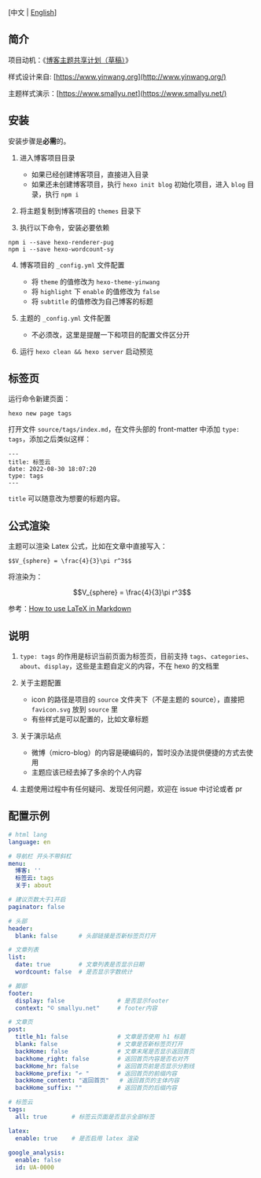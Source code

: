 [中文 | [English](./README_en.md)]

## 简介

项目动机：《[博客主题共享计划（草稿）](https://smallyu.net/2021/02/11/%E5%8D%9A%E5%AE%A2%E4%B8%BB%E9%A2%98%E5%85%B1%E4%BA%AB%E8%AE%A1%E5%88%92/)》

样式设计来自: [https://www.yinwang.org](http://www.yinwang.org/)

主题样式演示：[https://www.smallyu.net](https://www.smallyu.net/)

## 安装

安装步骤是**必需**的。

1. 进入博客项目目录
    - 如果已经创建博客项目，直接进入目录
    - 如果还未创建博客项目，执行 `hexo init blog` 初始化项目，进入 `blog` 目录，执行 `npm i`

2. 将主题复制到博客项目的 `themes` 目录下

3. 执行以下命令，安装必要依赖

```
npm i --save hexo-renderer-pug
npm i --save hexo-wordcount-sy  
```

4. 博客项目的 `_config.yml` 文件配置
    - 将 `theme` 的值修改为 `hexo-theme-yinwang`
    - 将 `highlight` 下 `enable` 的值修改为 `false`
    - 将 `subtitle` 的值修改为自己博客的标题

5. 主题的 `_config.yml` 文件配置
    - 不必须改，这里是提醒一下和项目的配置文件区分开

6. 运行 `hexo clean && hexo server` 启动预览

## 标签页

运行命令新建页面：

```
hexo new page tags
```

打开文件 `source/tags/index.md`，在文件头部的 front-matter 中添加 `type: tags`，添加之后类似这样：

```
---
title: 标签云
date: 2022-08-30 18:07:20
type: tags
---
```

`title` 可以随意改为想要的标题内容。

## 公式渲染

主题可以渲染 Latex 公式，比如在文章中直接写入：

```
$$V_{sphere} = \frac{4}{3}\pi r^3$$
```

将渲染为：

$$V_{sphere} = \frac{4}{3}\pi r^3$$

参考：[How to use LaTeX in Markdown](https://www.fabriziomusacchio.com/blog/2021-08-10-How_to_use_LaTeX_in_Markdown/)

## 说明

1. `type: tags` 的作用是标识当前页面为标签页，目前支持 `tags`、`categories`、`about`、`display`，这些是主题自定义的内容，不在 hexo 的文档里

2. 关于主题配置
    - icon 的路径是项目的 `source` 文件夹下（不是主题的 source），直接把 `favicon.svg` 放到 `source` 里
    - 有些样式是可以配置的，比如文章标题

3. 关于演示站点
    - 微博（micro-blog）的内容是硬编码的，暂时没办法提供便捷的方式去使用
    - 主题应该已经去掉了多余的个人内容

4. 主题使用过程中有任何疑问、发现任何问题，欢迎在 issue 中讨论或者 pr


## 配置示例

```yml
# html lang
language: en

# 导航栏 开头不带斜杠
menu:
  博客: ''
  标签云: tags
  关于: about

# 建议页数大于1开启
paginator: false

# 头部
header:
  blank: false      # 头部链接是否新标签页打开

# 文章列表
list:
  date: true        # 文章列表是否显示日期
  wordcount: false  # 是否显示字数统计

# 脚部
footer:
  display: false               # 是否显示footer
  context: "© smallyu.net"     # footer内容

# 文章页
post:
  title_h1: false              # 文章是否使用 h1 标题
  blank: false                 # 文章是否新标签页打开
  backHome: false              # 文章末尾是否显示返回首页
  backhome_right: false        # 返回首页内容是否右对齐
  backHome_hr: false           # 返回首页前是否显示分割线
  backHome_prefix: "↶ "        # 返回首页的前缀内容
  backHome_content: "返回首页"   # 返回首页的主体内容
  backHome_suffix: ""          # 返回首页的后缀内容

# 标签云
tags:
  all: true       # 标签云页面是否显示全部标签

latex:
  enable: true    # 是否启用 latex 渲染
  
google_analysis:
  enable: false
  id: UA-0000
```

